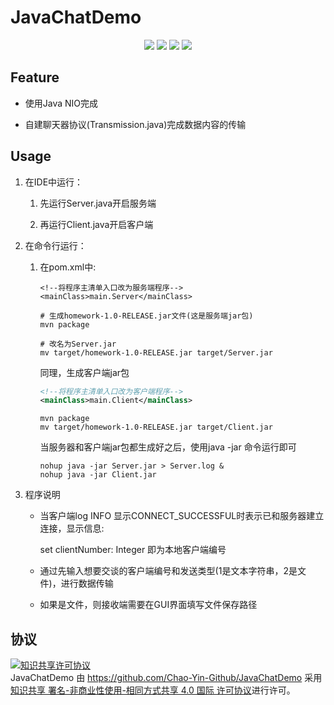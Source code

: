 # JavaChatDemo

<p align="center">
<a href="https://img.shields.io/badge/Java-v1.8.0-red?style=plastic"><img src="https://img.shields.io/badge/Java-v1.8.0-red?style=plastic"></a>
<a href="https://img.shields.io/badge/Platform-Manjaro 19.0.1 Kyria-blue?style=plastic"><img src="https://img.shields.io/badge/Platform-Manjaro 19.0.1 Kyria-blue?style=plastic"></a>
<a href="http://47.100.76.82"><img src="https://img.shields.io/badge/blog-yc-yellow?style=plastic"></a>
<a href="mailto:yinchao.mail@foxmail.com"><img src="https://img.shields.io/badge/contact me-yinchao.mail@foxmail.com-brightgreen?style=plastic"></a>
</p>


## Feature

- 使用Java NIO完成

- 自建聊天器协议(Transmission.java)完成数据内容的传输

## Usage

1. 在IDE中运行：

    1. 先运行Server.java开启服务端
    
    2. 再运行Client.java开启客户端
    
2. 在命令行运行：

    1. 在pom.xml中:
    
        ```
        <!--将程序主清单入口改为服务端程序-->
        <mainClass>main.Server</mainClass>
        ```
        
        ```shell script
        # 生成homework-1.0-RELEASE.jar文件(这是服务端jar包)
        mvn package
        
        # 改名为Server.jar
        mv target/homework-1.0-RELEASE.jar target/Server.jar
        ```
        
        同理，生成客户端jar包
        ```xml
        <!--将程序主清单入口改为客户端程序-->
        <mainClass>main.Client</mainClass>
        ```
        
        ```shell script
        mvn package
        mv target/homework-1.0-RELEASE.jar target/Client.jar
        ```
        
        当服务器和客户端jar包都生成好之后，使用java -jar 命令运行即可
        ```shell script
        nohup java -jar Server.jar > Server.log &
        nohup java -jar Client.jar
        ```
3. 程序说明
    - 当客户端log INFO 显示CONNECT_SUCCESSFUL时表示已和服务器建立连接，显示信息:
        
        set clientNumber: Integer 即为本地客户端编号
            
    - 通过先输入想要交谈的客户端编号和发送类型(1是文本字符串，2是文件)，进行数据传输
        
    - 如果是文件，则接收端需要在GUI界面填写文件保存路径

## 协议
<a rel="license" href="http://creativecommons.org/licenses/by-nc-sa/4.0/"><img alt="知识共享许可协议" style="border-width:0" src="https://i.creativecommons.org/l/by-nc-sa/4.0/88x31.png" /></a><br /><span xmlns:dct="http://purl.org/dc/terms/" property="dct:title">JavaChatDemo</span> 由 <a xmlns:cc="http://creativecommons.org/ns#" href="https://github.com/Chao-Yin-Github/JavaChatDemo" property="cc:attributionName" rel="cc:attributionURL">https://github.com/Chao-Yin-Github/JavaChatDemo</a> 采用 <a rel="license" href="http://creativecommons.org/licenses/by-nc-sa/4.0/">知识共享 署名-非商业性使用-相同方式共享 4.0 国际 许可协议</a>进行许可。
